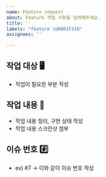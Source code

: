 ```yaml
---
name: Feature request
about: Feature 작업 사항을 입력해주세요.
title: ''
labels: "feature \U0001F310"
assignees: ''

---
```


## 작업 대상 🖥️
   - 작업이 필요한 부분 작성

## 작업 내용 📝
   - 작업 내용 정리, 구현 상태 작성
   - 작업 내용 스크린샷 첨부

## 이슈 번호 #️⃣
   - ex) #7 -> 이와 같이 이슈 번호 작성
